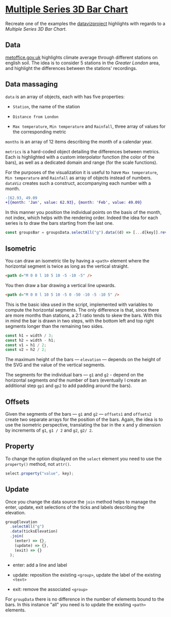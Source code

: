 # [Multiple Series 3D Bar Chart](https://codepen.io/borntofrappe/full/jOKZbqM)

Recreate one of the examples the [datavizproject](https://datavizproject.com/data-type/3d-bar-chart/) highlights with regards to a _Multiple Series 3D Bar Chart_.

## Data

[metoffice.gov.uk](https://www.metoffice.gov.uk/research/climate/maps-and-data/uk-climate-averages/) highlights climate average through different stations on english soil. The idea is to consider 5 stations in the _Greater London_ area, and highlight the differences between the stations' recordings.

## Data massaging

`data` is an array of objects, each with has five properties:

- `Station`, the name of the station

- `Distance from London`

- `Max temperature`, `Min temperature` and `Rainfall`, three array of values for the corresponding metric

`months` is an array of 12 items describing the month of a calendar year.

`metrics` is a hard-coded object detailing the differences between metrics. Each is highlighted with a custom interpolator function (the color of the bars), as well as a dedicated domain and range (for the scale functions).

For the purposes of the visualization it is useful to have `Max temperature`, `Min temperature` and `Rainfall` as array of objects instead of numbers. `dataViz` creates such a construct, accompanying each number with a month.

```diff
-[62.93, 49.09
+[{month: 'Jan', value: 62.93}, {month: 'Feb', value: 49.09}
```

In this manner you position the individual points on the basis of the month, not index, which helps with the rendering order. Indeed the idea for each series is to draw the bars starting from the last one.

```js
const groupsBar = groupsData.selectAll("g").data((d) => [...d[key]].reverse());
```

## Isometric

You can draw an isometric tile by having a `<path>` element where the horizontal segment is twice as long as the vertical straight.

```html
<path d="M 0 0 l 10 5 10 -5 -10 -5" />
```

You then draw a bar drawing a vertical line upwards.

```html
<path d="M 0 0 l 10 5 10 -5 0 -50 -10 -5 -10 5" />
```

This is the basic idea used in the script, implemented with variables to compute the horizontal segments. The only difference is that, since there are more months than stations, a 2:1 ratio tends to skew the bars. With this in mind the bar is drawn in two steps, with the bottom left and top right segments longer than the remaining two sides.

```js
const h1 = width / 3;
const h2 = width - h1;
const v1 = h1 / 2;
const v2 = h2 / 2;
```

The maximum height of the bars — `elevation` — depends on the height of the SVG and the value of the vertical segments.

The segments for the individual bars — `g1` and `g2` - depend on the horizontal segments _and_ the number of bars (eventually I create an additional step `gp1` and `gp2` to add padding around the bars).

## Offsets

Given the segments of the bars — `g1` and `g2` — `offsets1` and `offsets2` create two separate arrays for the position of the bars. Again, the idea is to use the isometric perspective, translating the bar in the x and y dimension by increments of `g1`, `g1 / 2` and `g2`, `g2/ 2`.

## Property

To change the option displayed on the `select` element you need to use the `property()` method, not `attr()`.

```js
select.property("value", key);
```

## Update

Once you change the data source the `join` method helps to manage the enter, update, exit selections of the ticks and labels describing the elevation.

```js
groupElevation
  .selectAll("g")
  .data(ticksElevation)
  .join(
    (enter) => {},
    (update) => {},
    (exit) => {}
  );
```

- enter: add a line and label

- update: reposition the existing `<group>`, update the label of the existing `<text>`

- exit: remove the associated `<group>`

For `groupData` there is no difference in the number of elements bound to the bars. In this instance "all" you need is to update the existing `<path>` elements.

